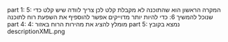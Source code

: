 part 1:
  5: המקרה הראשון הוא שהתוכנה לא מקבלת קלט לכן צריך לוודה שיש קלט כדי שנוכל להמשיך 
  6: כדי להיות יותר מדוייקים אפשר להוספיף את השפעת רוח לתוכנה
part 4:
  4: מומלץ להציג את מהירות הרוח באזור
part 5:
  נמצא בקובץ
  descriptionXML.png
